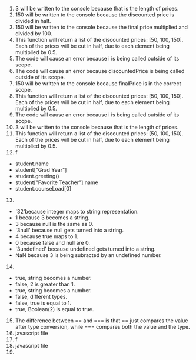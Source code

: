 1. 3 will be written to the console because that is the length of prices.
2. 150 will be written to the console because the discounted price is divided in half.
3. 150 will be written to the console because the final price multiplied and divided by 100.
4. This function will return a list of the discounted prices: [50, 100, 150]. Each of the prices will be cut in half, due to each element being multiplied by 0.5.
5. The code will cause an error because i is being called outside of its scope.
6. The code will cause an error because discountedPrice is being called outside of its scope.
7. 150 will be written to the console because finalPrice is in the correct scope.
8. This function will return a list of the discounted prices: [50, 100, 150]. Each of the prices will be cut in half, due to each element being multiplied by 0.5.
9. The code will cause an error because i is being called outside of its scope.
10. 3 will be written to the console because that is the length of prices.
11. This function will return a list of the discounted prices: [50, 100, 150]. Each of the prices will be cut in half, due to each element being multiplied by 0.5.
12. f
  - student.name
  - student["Grad Year"]
  - student.greeting()
  - student["Favorite Teacher"].name
  - student.courseLoad[0]
13. 
  - '32'because integer maps to string representation.
  - 1 because 3 becomes a string.
  - 3 because null is the same as 0.
  - '3null' because null gets turned into a string.
  - 4 because true maps to 1.
  - 0 because false and null are 0.
  - '3undefined' because undefined gets turned into a string.
  - NaN because 3 is being subracted by an undefined number.
14. 
  - true, string becomes a number.
  - false, 2 is greater than 1.
  - true, string becomes a number.
  - false, different types.
  - false, true is equal to 1.
  - true, Boolean(2) is equal to true.

15. The difference between == and === is that == just compares the value after type conversion, while === compares both the value and the type.
16. javascript file
17. f
18. javascript file
19. 
